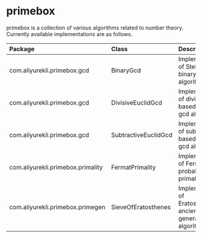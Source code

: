 # primebox

primebox is a collection of various algorithms related to number theory. Currently available implementations are as follows.

| Package | Class | Description |
| :------ | :---- | :---------- |
| com.aliyurekli.primebox.gcd | BinaryGcd | Implementation of Stein's binary gcd algorithm |
| com.aliyurekli.primebox.gcd | DivisiveEuclidGcd | Implementation of division-based Euclid's gcd algorithm |
| com.aliyurekli.primebox.gcd | SubtractiveEuclidGcd | Implementation of subtraction-based Euclid's gcd algorithm |
| com.aliyurekli.primebox.primality | FermatPrimality | Implementation of Fermat's probabilistic primality test |
| com.aliyurekli.primebox.primegen | SieveOfEratosthenes | Implementation of Eratosthenes' ancient prime generation algorithm |
